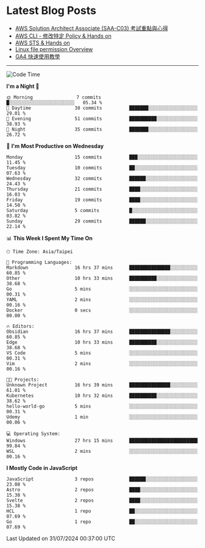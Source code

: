 # Latest Blog Posts
<!-- BLOG-POST-LIST:START -->
- [AWS Solution Architect Associate &lpar;SAA-C03&rpar; 考試重點與心得](https://blog.vinny987.xyz/blog/2024/key-points-and-insights-on-the-aws-solution-architect-associate-saa-c03-exam/)
- [AWS CLI - 修改特定 Policy &amp; Hands on](https://blog.vinny987.xyz/blog/2024/aws-cli-modify-a-specific-policy-hands-on/)
- [AWS STS &amp; Hands on](https://blog.vinny987.xyz/blog/2024/aws-sts-hands-on/)
- [Linux file permission Overview](https://blog.vinny987.xyz/blog/2024/linux-file-permission-overview/)
- [GA4 快速使用教學](https://blog.vinny987.xyz/blog/2024/quick-guide-to-using-ga4/)
<!-- BLOG-POST-LIST:END -->

---

<!--START_SECTION:waka-->
![Code Time](http://img.shields.io/badge/Code%20Time-295%20hrs%2050%20mins-blue)

**I'm a Night 🦉** 

```text
🌞 Morning                7 commits           █░░░░░░░░░░░░░░░░░░░░░░░░   05.34 % 
🌆 Daytime                38 commits          ███████░░░░░░░░░░░░░░░░░░   29.01 % 
🌃 Evening                51 commits          ██████████░░░░░░░░░░░░░░░   38.93 % 
🌙 Night                  35 commits          ███████░░░░░░░░░░░░░░░░░░   26.72 % 
```
📅 **I'm Most Productive on Wednesday** 

```text
Monday                   15 commits          ███░░░░░░░░░░░░░░░░░░░░░░   11.45 % 
Tuesday                  10 commits          ██░░░░░░░░░░░░░░░░░░░░░░░   07.63 % 
Wednesday                32 commits          ██████░░░░░░░░░░░░░░░░░░░   24.43 % 
Thursday                 21 commits          ████░░░░░░░░░░░░░░░░░░░░░   16.03 % 
Friday                   19 commits          ████░░░░░░░░░░░░░░░░░░░░░   14.50 % 
Saturday                 5 commits           █░░░░░░░░░░░░░░░░░░░░░░░░   03.82 % 
Sunday                   29 commits          ██████░░░░░░░░░░░░░░░░░░░   22.14 % 
```


📊 **This Week I Spent My Time On** 

```text
🕑︎ Time Zone: Asia/Taipei

💬 Programming Languages: 
Markdown                 16 hrs 37 mins      ███████████████░░░░░░░░░░   60.85 % 
Other                    10 hrs 33 mins      ██████████░░░░░░░░░░░░░░░   38.68 % 
Go                       5 mins              ░░░░░░░░░░░░░░░░░░░░░░░░░   00.31 % 
YAML                     2 mins              ░░░░░░░░░░░░░░░░░░░░░░░░░   00.16 % 
Docker                   0 secs              ░░░░░░░░░░░░░░░░░░░░░░░░░   00.00 % 

🔥 Editors: 
Obsidian                 16 hrs 37 mins      ███████████████░░░░░░░░░░   60.85 % 
Edge                     10 hrs 33 mins      ██████████░░░░░░░░░░░░░░░   38.68 % 
VS Code                  5 mins              ░░░░░░░░░░░░░░░░░░░░░░░░░   00.31 % 
Vim                      2 mins              ░░░░░░░░░░░░░░░░░░░░░░░░░   00.16 % 

🐱‍💻 Projects: 
Unknown Project          16 hrs 39 mins      ███████████████░░░░░░░░░░   61.01 % 
Kubernetes               10 hrs 32 mins      ██████████░░░░░░░░░░░░░░░   38.62 % 
hello-world-go           5 mins              ░░░░░░░░░░░░░░░░░░░░░░░░░   00.31 % 
Udemy                    1 min               ░░░░░░░░░░░░░░░░░░░░░░░░░   00.06 % 

💻 Operating System: 
Windows                  27 hrs 15 mins      █████████████████████████   99.84 % 
WSL                      2 mins              ░░░░░░░░░░░░░░░░░░░░░░░░░   00.16 % 
```

**I Mostly Code in JavaScript** 

```text
JavaScript               3 repos             ██████░░░░░░░░░░░░░░░░░░░   23.08 % 
Astro                    2 repos             ████░░░░░░░░░░░░░░░░░░░░░   15.38 % 
Svelte                   2 repos             ████░░░░░░░░░░░░░░░░░░░░░   15.38 % 
HCL                      1 repo              ██░░░░░░░░░░░░░░░░░░░░░░░   07.69 % 
Go                       1 repo              ██░░░░░░░░░░░░░░░░░░░░░░░   07.69 % 
```




 Last Updated on 31/07/2024 00:37:00 UTC
<!--END_SECTION:waka-->

<!--
**vincent97277/vincent97277** is a ✨ _special_ ✨ repository because its `README.md` (this file) appears on your GitHub profile.

Here are some ideas to get you started:

- 🔭 I’m currently working on ...
- 🌱 I’m currently learning ...
- 👯 I’m looking to collaborate on ...
- 🤔 I’m looking for help with ...
- 💬 Ask me about ...
- 📫 How to reach me: ...
- 😄 Pronouns: ...
- ⚡ Fun fact: ...
-->
